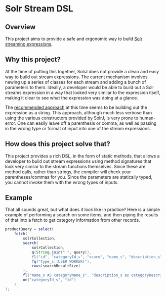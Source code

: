 # Solr Stream DSL

## Overview

This project aims to provide a safe and ergonomic way to build [Solr streaming expressions](https://solr.apache.org/guide/8_10/streaming-expressions.html).

## Why this project?

At the time of putting this together, SolrJ does not provide a clean and easy way to build out stream expressions.  The current mechanism involves newing up a series of classes for each stream and adding a bunch of parameters to them.  Ideally, a developer would be able to build out a Solr streams expression in a way that looked very similar to the expression itself, making it clear to see what the expression was doing at a glance.

The [recommended approach](https://lucidworks.com/post/streaming-expressions-in-solrj/) at this time seems to be building out the expression as a string.  This approach, although much less verbose than using the various constructors provided by SolrJ, is very prone to human-error.  One can easily leave off a parenthesis or comma, as well as passing in the wrong type or format of input into one of the stream expressions.

## How does this project solve that?

This project provides a rich DSL, in the form of static methods, that allows a developer to build out stream expressions using method signatures that look very similar to the stream functions themselves.  Since these are method calls, rather than strings, the compiler will check your parentheses/commas for you.  Since the parameters are statically typed, you cannot invoke them with the wrong types of inputs.

## Example

That all sounds great, but what does it look like in practice?  Here is a simple example of performing a search on some items, and then piping the results of that into a fetch to get category information from other records.

```java
productQuery = select(
    fetch(
        solrCollection, 
        search(
            solrCollection,
            q(String.join(" ", query)),
            fl("id", "categoryId_s", "score", "name_s", "description_s"),
            fq("type_s:(USER WORKER)"),
            rows(searchResultSize)
        ),
        fl("name_s AS categoryName_s", "description_s as categoryDescription_s"),
        on("categoryId_s", "id")
    )
);
```